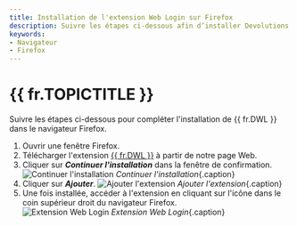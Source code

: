 ```yaml
---
title: Installation de l'extension Web Login sur Firefox
description: Suivre les étapes ci-dessous afin d’installer Devolutions Web Login dans le navigateur Firefox. 
keywords:
- Navigateur
- Firefox
---
```

# {{ fr.TOPICTITLE }} 
Suivre les étapes ci-dessous pour compléter l'installation de {{ fr.DWL }} dans le navigateur Firefox. 
1. Ouvrir une fenêtre Firefox. 
2. Télécharger l'extension [{{ fr.DWL }}](https://devolutions.net/fr/web-login) à partir de notre page Web. 
3. Cliquer sur ***Continuer l'installation*** dans la fenêtre de confirmation. 
![Continuer l'installation](/img/fr/kb/KB4038.png) 
*Continuer l'installation*{.caption} 
1. Cliquer sur ***Ajouter***. 
![Ajouter l'extension](/img/fr/kb/KB4039.png) 
*Ajouter l'extension*{.caption} 
1. Une fois installée, accéder à l'extension en cliquant sur l'icône dans le coin supérieur droit du navigateur Firefox.  
![Extension Web Login](/img/fr/kb/KB4040.png) 
*Extension Web Login*{.caption}  




